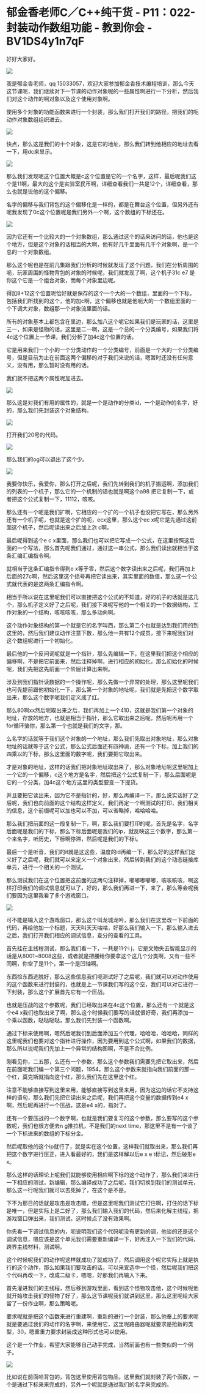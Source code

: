 # 郁金香老师C／C++纯干货 - P11：022-封装动作数组功能 - 教到你会 - BV1DS4y1n7qF

好好大家好。

![](img/d348f906422e00fbc5c74d84d04a10f5_1.png)

我是郁金香老师，qq 15033057，欢迎大家参加郁金香技术编程培训，那么今天这节课呢，我们继续对下一节课的动作对象呢的一些属性啊进行一下分析，然后我们对这个动作的啊对象以及这个使用对象啊。

使用多个对象的功能函数来进行一个封装，那么我们打开我们的路径，把我们的呃动作对象数组组织进去。

![](img/d348f906422e00fbc5c74d84d04a10f5_3.png)

快点，那么这是我们的十个对象，这是它的地址，那么我们转到他相应的地址去看一下，用dc来显示。

![](img/d348f906422e00fbc5c74d84d04a10f5_5.png)

那么我们发现呢这个位置大概是c这个位置是它的一个名字，这样，最后呢我们这个是11啊，最大的这个是实验室民币啊，详细查看我们一共是12个，详细查看，那么也就是说他的这个偏移。

名字的偏移与我们背包的这个偏移化是一样的，都是在舞台这个位置，但另外还有呢我发现了0c这个位置呢是我们另外一个啊，这个数组的下标还在。



![](img/d348f906422e00fbc5c74d84d04a10f5_7.png)

因为它还有一个比较大的一个对象数组，那么通过这个的话来访问的话，他也是这个地方，但是这个对象的话相当的大啊，他有好几千里面有几千个对象啊，是一个总的一个对象数组。

那么这个呢也是在前几集跟我们分析的时候就发现了这个问题，我们在分析周围的呃，玩家周围的怪物背包的对象的时候呢，我们就发现了啊，这个机子31c e7 是你这个它是一个组合对象，而每个对象里边呢。

得加8+12这个位置呢恰好就是保存的这个一个大的一个数组，里面的一个下标，包括我们所找到的这个，他的加c啊，这个偏移也就是他呃大的一个数组里面的一个下调大对象，数组那一个对象流里面的话。

所有的对象基本上都包含在里边，那么加八这个呢它如果我们是玩家的话，这里是三一，如果是怪物的话，这里是二一啊，这是一个总的一个分类编号，如果我们将4c这个位置上一节课，我们分析了加4c这个位置的话。

它是用来我们一个小的一个分类动作的一个分类编号，前面是一个大的一个分类编号，但是目前为止在前面这两个偏移的对于我们来说的话，嗯暂时还没有任何意义，没有用，那么暂时没有用的话。

我们就不把这两个属性呢加进去。

![](img/d348f906422e00fbc5c74d84d04a10f5_9.png)

那么这是对我们有用的属性的，就是一个是动作的分类id，一个是动作的名字，好的，那么我们先封装这个对象结构。



![](img/d348f906422e00fbc5c74d84d04a10f5_11.png)

打开我们20号的代码。

![](img/d348f906422e00fbc5c74d84d04a10f5_13.png)

那么我们的og可以退出了这个少。

![](img/d348f906422e00fbc5c74d84d04a10f5_15.png)

我要你快乐，我爱你，那么打开之后呢，我们先转到我们的机子搬运啊，添加我们的列表的一个机子，那么它的一个机制的话也就是啊这个a98 把它复制一下，或者把这个公式复制一下，11112，咳咳。

那么还有一个呢是我们扩啊，它相应的一个扩的一个机子也没把它写在，那么另外还有一个机子呢，也就是这个扩的呃，ecx这里，那么这个ec x呢它是先通过这前面这个机子，然后呢读出来之后加上2t c啊。

最后呢得到这个e c x里面，那么我们也可以把它写成一个公式，在这里按照这后面的一个写法，那么首先呢我们通过，通过这一串公式，那么我们读出就相当于这条汇编汇编指令啊。

就相当于这条汇编指令得到e x等于零，然后这个数字读出来之后呢，我们再加上后面的27c啊，然后这里这个括号再把它读出来，其实里面的数值，那么这一个公式就代表的是这两条汇编指令啊。

相当于所以说在这里呢我们可以直接把这个公式的不知道，好的机子的话就是这几个，那么机子定义好了之后呢，我们接下来呢写他的一个相关的一个数据结构，工作对象的一个结构，咳咳咳咳，那么多动向啊。

这个动作对象结构的第一个就是它的名字叫西，那么第二个也就是达到我们用的到这里的，然后我们建议动作注意下数，那么他一共有12个成员，接下来呢我们对这个数组呢进行一个初始化。

最后他的一个反问词呢就是一个指针，那么先编辑一下，在这里我们把这个相应的偏移啊，不是把它前面来，然后注释掉啊，进行相应的初始化，那么初始化的时候呢，我们先把这先前面一个阶层计算出来啊。

涉及到我们指针读数据的一个操作呢，那么先做一个异常的处理，那么这里呢我们也可先提前跟他初始化一下，那么第一个对象的地址呢，我们就是先把这个数字取出来，那么这个数字呢我们定义成了红。

那么80啊xx然后呢取出来之后，我们再加上一个410，这就是我们第一个对象的地址，存放的地方，也就是相当于指针，那么它取出来之后呢，然后呢再用一个for循环骗你，那么第一个也就是我们的文字，那。

么名字的话就等于我们这个对象的一个地址，那么我们先取出对象地址，那么对象地址的话就等于这个公式，那么公式后面还有四神谕，还有一个下标，加上我们的四乘以的下标，那么这里面的数字呢，我们要把它取出来。

才是对象的地址，这样的话我们把对象地址取出来了，那么对象地址呢这里呢加上一个它的一个偏移，c这个地方是名字，然后把这个公式复制一下，那么后面呢是它的一个分类，加4c这个地方这里的类型要变一下提货。

并且要把它读出来，因为它不是指针的，好，那么再编译一下，那么说实话好了之后呢，我们也向前面的这个结构这样定义，我们再定一个啊测试的打印，我们相关的信息，这个前缀呢可以加也可以不加，可以省略掉，哈哈哈哈。

那么我们把前面的这一段复制一下，啊，那么我们要打印的呢，首先是名字，名字后面呢是我们的下标，那么下标后面呢是我们的ip，就反映这三个数字，那么第一个来名字，听历史，下标啊停滞，然后呢是我们的下标i。

最后一个是听音，我们的it就是这这些，温度的id再编一下，那么好的这样我们定义好了之后呢，我们就可以来定义一个对象出来，然后转到我们的这个动态链接库单元，进行一个相关的一个测试。

那么测试我们在这个位置把这前面的这两句注释掉，嘟嘟嘟嘟嘟，咳咳咳咳，啊这样打印我们的调试信息就可以了，好的，那么我们再进一下，来了，那么等会呢我们要因为这里我看了多个游戏窗口。



![](img/d348f906422e00fbc5c74d84d04a10f5_17.png)

可不能是输入这个游戏窗口，那么这个叫龙城龙吟，那么我们在这里改一下前面的代码，再给他加一个标题，天天叫天天咕咕，好那么我们输入一下，那么输入进去之后，我们打开我们相应的调试信息，查分的查看的工具。

首先挂在主线程测试，那么我们看一下，一共是11个i j，它是文物失去智能显示的话是从8001~8008这些，或者就是把腰给你要拿这个这几个分类啊，又有一些不同啊，你空了是11个，第一个是凹轴啊。

东西捡东西逃脱好，那么这些信息我们呃测试好了之后呢，我们就可以对动作使用的这个函数来进行封装的，也就是上一节课我们写的这个空，我们可以对它进行一下封装，那么这个扩展首先它有一个压战。

也就是压战的这个参数呢，我们已经取出来在4c这个位置，那么还有一个就是这个e4 x我们也取出来了啊，那么这个时候我们要写的话就很好奇，我们再添加一个乘以函数，哒哒哒哒，那么我们先封装一个函数啊。

通过下标来使用啊，嗯然后呢我们到后面添加五个代理，哈哈哈，哈哈哈，同样的这里呢我们也要对这个指针进行操作，因为要用到这个公式啊，如果我们的数据，那么所以说呢我们先加上一个异常的结构图啊，不是不合比例。

刚看见你，二五那，么还有一个参数，那么这个参数我们需要先把它取出来，然后在前面呢我们编一个第三个问题，1954，那么这个参数来就指向我们前面的那一个红，莫克斯就指向这个红，那么我们先在这里这个红。

注意不能够直接写到这里来用，能够直接写到这里来用，因为这边的话它不支持这样的语句，那么我们先把它读出来之后呢，我们再把这个变量的数据传到e4 x啊，然后呢再进行一个压战，这是e4 x的，指对了。

还有一个要压战的一个数字啊，也就是我们要复习的这个参数，那么要写的这个参数呢，我们也很方便去n g推拉机，不是我们的next time，那这里不是有一个谈了一个下标进来的数组的下标分金。

然后呢取他的这个ip就行了，就是实在这个位置，这样我们就取出来，那么我们再把这个数字进行压正，进入看最好的，我们是这样解以后e x e t标记，然后破形e x。

那么这样的话理论上呢我们就能够使用相应啊下标的这个动作了，那么我们来进行一下相应的测试，新编辑，那么编译成功了之后呢，我们切换到我们的测试单元，那么这一行呢我们就可以去死掉了，在这个是不是。

下不为那日的话就是攻击是攻击嗯，但是这里呢我们测试它打住啊，打住的话下标是唯一，但是实际上是二好了，那么我们输入我们的代码，然后来化解主线程，把游戏窗口弹出来，我们测试，这时候点了没有效果啊。

你先看一下调试信息的内，呃说明我们这个代码呢没有更新的调，他谈的还是这个调试信息，嗯应该是这个单元我们需要重新编译一下，好再注入一下我们的代码，跨界主线材料，测试啊。

这个时候呢我们的动作呢这样就成功了就成功了，然后调用这个呢它实际上就是执行的这个动作，那么如果我们要攻击的话，可以来宣选中一个怪，然后呢我们把这个代码再改一下，改成二级卡，嗯嗯，好那我们再输入下来。

首先灌进我们的主线程，然后移到游戏里面，看到这个怪物攻击他，这个时候呢他就开始攻击我们的怪物了好了，那么这节课呢我们就讲到这里，那么这里呢给大家留了一份作业啊，那么策略呢。

要求呢就是把这个函数来进行重建啊，重新的进行一个封装，那么他奉上的要求呢就是要通过我们的动作的名字啊，来使用它，这里呢路由器呢就要求是抢新的类型，30，嗯重重力要求封装成这种形式也可以使用。

这个是一个作业，希望大家能够自己动手完成，当然前面也有一些类似的一个例子。

![](img/d348f906422e00fbc5c74d84d04a10f5_19.png)

比如说在前面哈背包的，背包这里使用背包物品，这里我们就封装了两个函数，一个是通过下标来来完成的，另外一个呢就是通过我们的名字来完成的。

